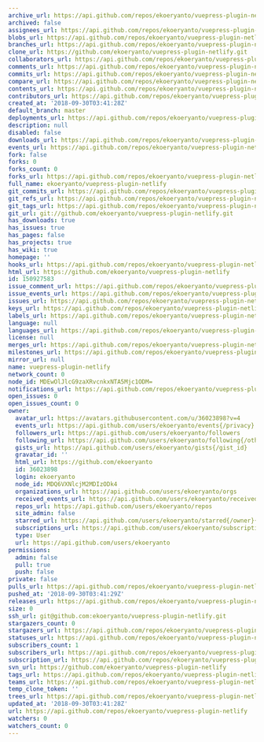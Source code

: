 ```yaml
---
archive_url: https://api.github.com/repos/ekoeryanto/vuepress-plugin-netlify/{archive_format}{/ref}
archived: false
assignees_url: https://api.github.com/repos/ekoeryanto/vuepress-plugin-netlify/assignees{/user}
blobs_url: https://api.github.com/repos/ekoeryanto/vuepress-plugin-netlify/git/blobs{/sha}
branches_url: https://api.github.com/repos/ekoeryanto/vuepress-plugin-netlify/branches{/branch}
clone_url: https://github.com/ekoeryanto/vuepress-plugin-netlify.git
collaborators_url: https://api.github.com/repos/ekoeryanto/vuepress-plugin-netlify/collaborators{/collaborator}
comments_url: https://api.github.com/repos/ekoeryanto/vuepress-plugin-netlify/comments{/number}
commits_url: https://api.github.com/repos/ekoeryanto/vuepress-plugin-netlify/commits{/sha}
compare_url: https://api.github.com/repos/ekoeryanto/vuepress-plugin-netlify/compare/{base}...{head}
contents_url: https://api.github.com/repos/ekoeryanto/vuepress-plugin-netlify/contents/{+path}
contributors_url: https://api.github.com/repos/ekoeryanto/vuepress-plugin-netlify/contributors
created_at: '2018-09-30T03:41:28Z'
default_branch: master
deployments_url: https://api.github.com/repos/ekoeryanto/vuepress-plugin-netlify/deployments
description: null
disabled: false
downloads_url: https://api.github.com/repos/ekoeryanto/vuepress-plugin-netlify/downloads
events_url: https://api.github.com/repos/ekoeryanto/vuepress-plugin-netlify/events
fork: false
forks: 0
forks_count: 0
forks_url: https://api.github.com/repos/ekoeryanto/vuepress-plugin-netlify/forks
full_name: ekoeryanto/vuepress-plugin-netlify
git_commits_url: https://api.github.com/repos/ekoeryanto/vuepress-plugin-netlify/git/commits{/sha}
git_refs_url: https://api.github.com/repos/ekoeryanto/vuepress-plugin-netlify/git/refs{/sha}
git_tags_url: https://api.github.com/repos/ekoeryanto/vuepress-plugin-netlify/git/tags{/sha}
git_url: git://github.com/ekoeryanto/vuepress-plugin-netlify.git
has_downloads: true
has_issues: true
has_pages: false
has_projects: true
has_wiki: true
homepage: ''
hooks_url: https://api.github.com/repos/ekoeryanto/vuepress-plugin-netlify/hooks
html_url: https://github.com/ekoeryanto/vuepress-plugin-netlify
id: 150927583
issue_comment_url: https://api.github.com/repos/ekoeryanto/vuepress-plugin-netlify/issues/comments{/number}
issue_events_url: https://api.github.com/repos/ekoeryanto/vuepress-plugin-netlify/issues/events{/number}
issues_url: https://api.github.com/repos/ekoeryanto/vuepress-plugin-netlify/issues{/number}
keys_url: https://api.github.com/repos/ekoeryanto/vuepress-plugin-netlify/keys{/key_id}
labels_url: https://api.github.com/repos/ekoeryanto/vuepress-plugin-netlify/labels{/name}
language: null
languages_url: https://api.github.com/repos/ekoeryanto/vuepress-plugin-netlify/languages
license: null
merges_url: https://api.github.com/repos/ekoeryanto/vuepress-plugin-netlify/merges
milestones_url: https://api.github.com/repos/ekoeryanto/vuepress-plugin-netlify/milestones{/number}
mirror_url: null
name: vuepress-plugin-netlify
network_count: 0
node_id: MDEwOlJlcG9zaXRvcnkxNTA5Mjc1ODM=
notifications_url: https://api.github.com/repos/ekoeryanto/vuepress-plugin-netlify/notifications{?since,all,participating}
open_issues: 0
open_issues_count: 0
owner:
  avatar_url: https://avatars.githubusercontent.com/u/36023898?v=4
  events_url: https://api.github.com/users/ekoeryanto/events{/privacy}
  followers_url: https://api.github.com/users/ekoeryanto/followers
  following_url: https://api.github.com/users/ekoeryanto/following{/other_user}
  gists_url: https://api.github.com/users/ekoeryanto/gists{/gist_id}
  gravatar_id: ''
  html_url: https://github.com/ekoeryanto
  id: 36023898
  login: ekoeryanto
  node_id: MDQ6VXNlcjM2MDIzODk4
  organizations_url: https://api.github.com/users/ekoeryanto/orgs
  received_events_url: https://api.github.com/users/ekoeryanto/received_events
  repos_url: https://api.github.com/users/ekoeryanto/repos
  site_admin: false
  starred_url: https://api.github.com/users/ekoeryanto/starred{/owner}{/repo}
  subscriptions_url: https://api.github.com/users/ekoeryanto/subscriptions
  type: User
  url: https://api.github.com/users/ekoeryanto
permissions:
  admin: false
  pull: true
  push: false
private: false
pulls_url: https://api.github.com/repos/ekoeryanto/vuepress-plugin-netlify/pulls{/number}
pushed_at: '2018-09-30T03:41:29Z'
releases_url: https://api.github.com/repos/ekoeryanto/vuepress-plugin-netlify/releases{/id}
size: 0
ssh_url: git@github.com:ekoeryanto/vuepress-plugin-netlify.git
stargazers_count: 0
stargazers_url: https://api.github.com/repos/ekoeryanto/vuepress-plugin-netlify/stargazers
statuses_url: https://api.github.com/repos/ekoeryanto/vuepress-plugin-netlify/statuses/{sha}
subscribers_count: 1
subscribers_url: https://api.github.com/repos/ekoeryanto/vuepress-plugin-netlify/subscribers
subscription_url: https://api.github.com/repos/ekoeryanto/vuepress-plugin-netlify/subscription
svn_url: https://github.com/ekoeryanto/vuepress-plugin-netlify
tags_url: https://api.github.com/repos/ekoeryanto/vuepress-plugin-netlify/tags
teams_url: https://api.github.com/repos/ekoeryanto/vuepress-plugin-netlify/teams
temp_clone_token: ''
trees_url: https://api.github.com/repos/ekoeryanto/vuepress-plugin-netlify/git/trees{/sha}
updated_at: '2018-09-30T03:41:28Z'
url: https://api.github.com/repos/ekoeryanto/vuepress-plugin-netlify
watchers: 0
watchers_count: 0
---
```


